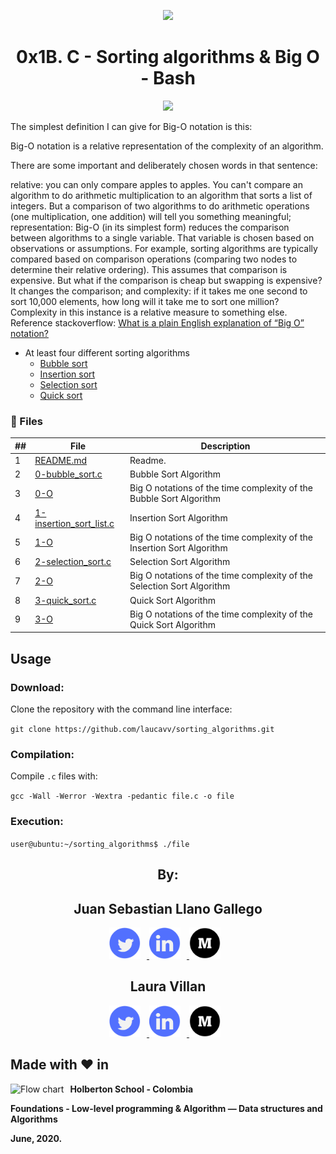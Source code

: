 <p align="center">
  <img src="https://www.holbertonschool.com/holberton-logo.png" width="360"/>
 
 <h1 align="center">0x1B. C - Sorting algorithms & Big O - Bash</h1>
</p>

<p align="center">
  <img src="https://i.stack.imgur.com/WcBRI.png" width="700"/>
</p>
<p>
 The simplest definition I can give for Big-O notation is this:

Big-O notation is a relative representation of the complexity of an algorithm.

There are some important and deliberately chosen words in that sentence:

relative: you can only compare apples to apples. You can't compare an algorithm to do arithmetic multiplication to an algorithm that sorts a list of integers. But a comparison of two algorithms to do arithmetic operations (one multiplication, one addition) will tell you something meaningful;
representation: Big-O (in its simplest form) reduces the comparison between algorithms to a single variable. That variable is chosen based on observations or assumptions. For example, sorting algorithms are typically compared based on comparison operations (comparing two nodes to determine their relative ordering). This assumes that comparison is expensive. But what if the comparison is cheap but swapping is expensive? It changes the comparison; and
complexity: if it takes me one second to sort 10,000 elements, how long will it take me to sort one million? Complexity in this instance is a relative measure to something else.
<br />
Reference stackoverflow: [What is a plain English explanation of “Big O” notation? ](https://stackoverflow.com/questions/487258/what-is-a-plain-english-explanation-of-big-o-notation)
</p>



* At least four different sorting algorithms
  * [Bubble sort](https://www.geeksforgeeks.org/bubble-sort/)
  * [Insertion sort](https://www.geeksforgeeks.org/insertion-sort/)
  * [Selection sort](https://www.geeksforgeeks.org/selection-sort/)
  * [Quick sort](https://www.geeksforgeeks.org/quick-sort/)


### :file_folder: Files 

##|File|Description
---|---|---
1|[README.md](./README.md)|Readme.
2|[0-bubble_sort.c](./0-bubble_sort.c)|Bubble Sort Algorithm 
3|[0-O](./0-O)|Big O notations of the time complexity of the Bubble Sort Algorithm
4|[1-insertion_sort_list.c](./1-insertion_sort_list.c)|Insertion Sort Algorithm
5|[1-O](./1-O)|Big O notations of the time complexity of the Insertion Sort Algorithm
6|[2-selection_sort.c](./2-selection_sort.c)|Selection Sort Algorithm
7|[2-O](./2-O)|Big O notations of the time complexity of the Selection Sort Algorithm
8|[3-quick_sort.c](./3-quick_sort.c)|Quick Sort Algorithm
9|[3-O](./3-O)|Big O notations of the time complexity of the Quick Sort Algorithm

## Usage

### Download:

Clone the repository with the command line interface:

`git clone https://github.com/laucavv/sorting_algorithms.git`

### Compilation:

Compile `.c` files with:

`gcc -Wall -Werror -Wextra -pedantic file.c -o file`

### Execution:

`user@ubuntu:~/sorting_algorithms$ ./file`

<p align="center">
    <h2 align="center">By:</h2>
    <h2 align="center">Juan Sebastian Llano Gallego</h2>
      <p align="center">
        <a href="https://twitter.com/llanoJS" target="_blank">
            <img alt="twitter_page" src="https://raw.githubusercontent.com/EckoJuan/Readme_template/master/images/twitter.png" style="float: center; margin-right: 10px" height="50" width="50">
        </a>
        <a href="https://www.linkedin.com/in/juansllano/" target="_blank">
            <img alt="linkedin_page" src="https://raw.githubusercontent.com/EckoJuan/Readme_template/master/images/linkedin.png" style="float: center; margin-right: 10px" height="50"  width="50">
        </a>
        <a href="https://medium.com/@juanllano93" target="_blank">
            <img alt="medium_page" src="https://raw.githubusercontent.com/EckoJuan/Readme_template/master/images/medium.png" style="float: center; margin-right: 10px" height="50" width="50">
        </a>
  <h2 align="center">Laura Villan</h2>
      <p align="center">
        <a href="https://twitter.com/laucavv23" target="_blank">
            <img alt="twitter_page" src="https://raw.githubusercontent.com/EckoJuan/Readme_template/master/images/twitter.png" style="float: center; margin-right: 10px" height="50" width="50">
        </a>
        <a href="https://www.linkedin.com/in/laura-camila-villan-vinasco-97a1b61a1/" target="_blank">
            <img alt="linkedin_page" src="https://raw.githubusercontent.com/EckoJuan/Readme_template/master/images/linkedin.png" style="float: center; margin-right: 10px" height="50"  width="50">
        </a>
        <a href="https://medium.com/@laucavv23" target="_blank">
            <img alt="medium_page" src="https://raw.githubusercontent.com/EckoJuan/Readme_template/master/images/medium.png" style="float: center; margin-right: 10px" height="50" width="50">
        </a>
      </p>
</p>

## Made with :heart: in
<img src="https://www.holbertonschool.com/holberton-logo.png"
     alt="Flow chart"
     style="float: left; margin-right: 10px;">

__Holberton School - Colombia__

__Foundations - Low-level programming & Algorithm ― Data structures and Algorithms__

__June, 2020.__

